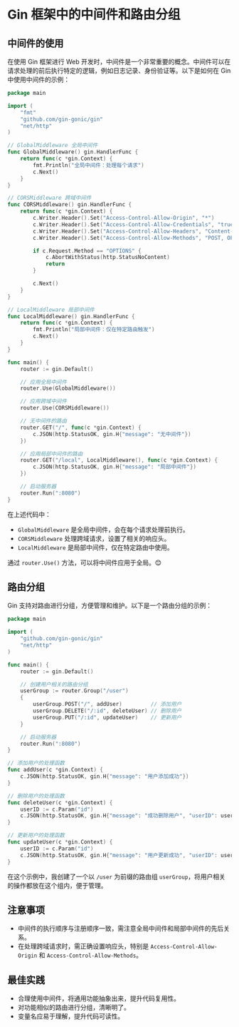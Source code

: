 # Gin 框架中的中间件和路由分组

## 中间件的使用

在使用 Gin 框架进行 Web 开发时，中间件是一个非常重要的概念。中间件可以在请求处理的前后执行特定的逻辑，例如日志记录、身份验证等。以下是如何在 Gin 中使用中间件的示例：

```go
package main

import (
    "fmt"
    "github.com/gin-gonic/gin"
    "net/http"
)

// GlobalMiddleware 全局中间件
func GlobalMiddleware() gin.HandlerFunc {
    return func(c *gin.Context) {
        fmt.Println("全局中间件：处理每个请求")
        c.Next()
    }
}

// CORSMiddleware 跨域中间件
func CORSMiddleware() gin.HandlerFunc {
    return func(c *gin.Context) {
        c.Writer.Header().Set("Access-Control-Allow-Origin", "*")
        c.Writer.Header().Set("Access-Control-Allow-Credentials", "true")
        c.Writer.Header().Set("Access-Control-Allow-Headers", "Content-Type, Content-Length, Accept-Encoding, Authorization, Origin, Cache-Control, X-Requested-With")
        c.Writer.Header().Set("Access-Control-Allow-Methods", "POST, OPTIONS, GET, PUT, DELETE")

        if c.Request.Method == "OPTIONS" {
            c.AbortWithStatus(http.StatusNoContent)
            return
        }

        c.Next()
    }
}

// LocalMiddleware 局部中间件
func LocalMiddleware() gin.HandlerFunc {
    return func(c *gin.Context) {
        fmt.Println("局部中间件：仅在特定路由触发")
        c.Next()
    }
}

func main() {
    router := gin.Default()

    // 应用全局中间件
    router.Use(GlobalMiddleware())

    // 应用跨域中间件
    router.Use(CORSMiddleware())

    // 无中间件的路由
    router.GET("/", func(c *gin.Context) {
        c.JSON(http.StatusOK, gin.H{"message": "无中间件"})
    })

    // 应用局部中间件的路由
    router.GET("/local", LocalMiddleware(), func(c *gin.Context) {
        c.JSON(http.StatusOK, gin.H{"message": "局部中间件"})
    })

    // 启动服务器
    router.Run(":8080")
}
```

在上述代码中：

- `GlobalMiddleware` 是全局中间件，会在每个请求处理前执行。
- `CORSMiddleware` 处理跨域请求，设置了相关的响应头。
- `LocalMiddleware` 是局部中间件，仅在特定路由中使用。

通过 `router.Use()` 方法，可以将中间件应用于全局。😊

## 路由分组

Gin 支持对路由进行分组，方便管理和维护。以下是一个路由分组的示例：

```go
package main

import (
    "github.com/gin-gonic/gin"
    "net/http"
)

func main() {
    router := gin.Default()

    // 创建用户相关的路由分组
    userGroup := router.Group("/user")
    {
        userGroup.POST("/", addUser)         // 添加用户
        userGroup.DELETE("/:id", deleteUser) // 删除用户
        userGroup.PUT("/:id", updateUser)    // 更新用户
    }

    // 启动服务器
    router.Run(":8080")
}

// 添加用户的处理函数
func addUser(c *gin.Context) {
    c.JSON(http.StatusOK, gin.H{"message": "用户添加成功"})
}

// 删除用户的处理函数
func deleteUser(c *gin.Context) {
    userID := c.Param("id")
    c.JSON(http.StatusOK, gin.H{"message": "成功删除用户", "userID": userID})
}

// 更新用户的处理函数
func updateUser(c *gin.Context) {
    userID := c.Param("id")
    c.JSON(http.StatusOK, gin.H{"message": "用户更新成功", "userID": userID})
}
```

在这个示例中，我创建了一个以 `/user` 为前缀的路由组 `userGroup`，将用户相关的操作都放在这个组内，便于管理。

## 注意事项

- 中间件的执行顺序与注册顺序一致，需注意全局中间件和局部中间件的先后关系。
- 在处理跨域请求时，需正确设置响应头，特别是 `Access-Control-Allow-Origin` 和 `Access-Control-Allow-Methods`。

## 最佳实践

- 合理使用中间件，将通用功能抽象出来，提升代码复用性。
- 对功能相似的路由进行分组，清晰明了。
- 变量名应易于理解，提升代码可读性。
